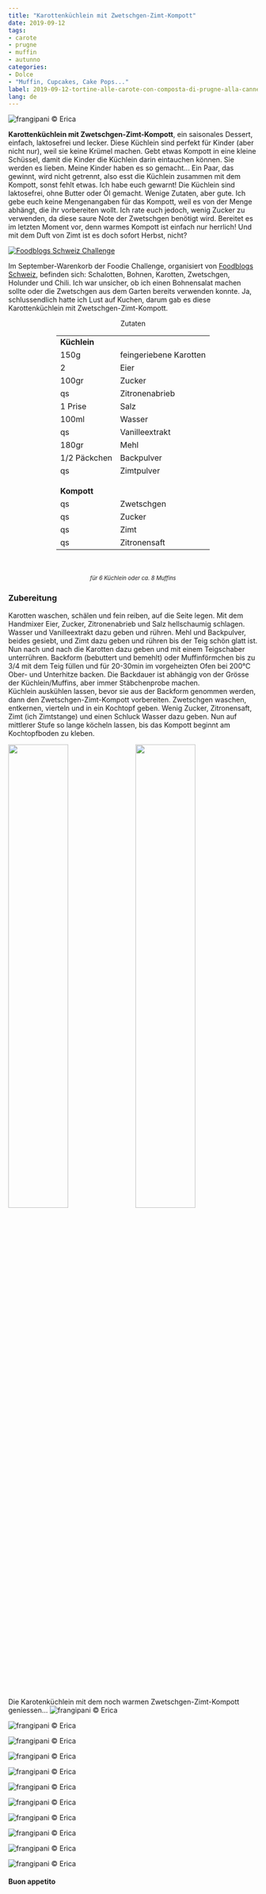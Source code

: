 ```yaml
---
title: "Karottenküchlein mit Zwetschgen-Zimt-Kompott"
date: 2019-09-12
tags:
- carote
- prugne
- muffin
- autunno
categories:
- Dolce
- "Muffin, Cupcakes, Cake Pops..."
label: 2019-09-12-tortine-alle-carote-con-composta-di-prugne-alla-cannella
lang: de 
---
```

![](../2019-09-12-tortine-alle-carote-con-composta-di-prugne-alla-cannella/header.jpeg "frangipani © Erica")

**Karottenküchlein mit Zwetschgen-Zimt-Kompott**, ein saisonales Dessert, einfach, laktosefrei und lecker. Diese Küchlein sind perfekt für Kinder (aber nicht nur), weil sie keine Krümel machen. Gebt etwas Kompott in eine kleine Schüssel, damit die Kinder die Küchlein darin eintauchen können. Sie werden es lieben. Meine Kinder haben es so gemacht... Ein Paar, das gewinnt, wird nicht getrennt, also esst die Küchlein zusammen mit dem Kompott, sonst fehlt etwas. Ich habe euch gewarnt! Die Küchlein sind laktosefrei, ohne Butter oder Öl gemacht. Wenige Zutaten, aber gute. Ich gebe euch keine Mengenangaben für das Kompott, weil es von der Menge abhängt, die ihr vorbereiten wollt. Ich rate euch jedoch, wenig Zucker zu verwenden, da diese saure Note der Zwetschgen benötigt wird. Bereitet es im letzten Moment vor, denn warmes Kompott ist einfach nur herrlich! Und mit dem Duft von Zimt ist es doch sofort Herbst, nicht?

<a href="https://www.foodblogs-schweiz.ch/challenge/" target="_blank" rel="noreferrer noopener">
<img src="https://www.foodblogs-schweiz.ch/wp-content/uploads/2019/08/September-1.png" alt="Foodblogs Schweiz Challenge" class="wp-image-452 ignore-gallery-item"></a>

Im September-Warenkorb der Foodie Challenge, organisiert von <a href="https://www.foodblogs-schweiz.ch" target="_blank">Foodblogs Schweiz</a>, befinden sich: Schalotten, Bohnen, Karotten, Zwetschgen, Holunder und Chili. Ich war unsicher, ob ich einen Bohnensalat machen sollte oder die Zwetschgen aus dem Garten bereits verwenden konnte. Ja, schlussendlich hatte ich Lust auf Kuchen, darum gab es diese Karottenküchlein mit Zwetschgen-Zimt-Kompott.

<div id="wrapper" style="text-align: center">
  <div id="yourdiv" style="display: inline-block;">
    <div class="ingredients" itemscope itemtype="http://schema.org/Recipe">
      <span itemprop="name" style="display:none;">Karottenküchlein mit Zwetschgen-Zimt-Kompott</span>
      <span itemprop="recipeCategory" style="display:none;">Süsses</span>
      <img itemprop="image" style="display:none;" class="ignore-gallery-item" src="../2019-09-12-tortine-alle-carote-con-composta-di-prugne-alla-cannella/header.jpeg"/>
      <span itemprop="author" style="display:none;">Erica Raiano</span>
      <span itemprop="description" style="display:none;">Karottenküchlein mit Zwetschgen-Zimt-Kompott, ein saisonales Dessert, einfach, laktosefrei und lecker.</span>
      <div class="ingredients-title">Zutaten</div>
      <table>
        <tbody>
          <tr>          
            <td colspan="2"><b>Küchlein</b></td>
          </tr>      
          <tr itemprop="recipeIngredient">
            <td>150g</td>
            <td>feingeriebene Karotten</td>
          </tr>
          <tr itemprop="recipeIngredient">
            <td>2</td>
            <td>Eier</td>
          </tr>
          <tr itemprop="recipeIngredient">
            <td>100gr</td>
            <td>Zucker</td>
          </tr>
          <tr itemprop="recipeIngredient">
            <td>qs</td>
            <td>Zitronenabrieb</td>
          </tr>
          <tr itemprop="recipeIngredient">
            <td>1 Prise</td>
            <td>Salz</td>
          </tr>
          <tr itemprop="recipeIngredient">
            <td>100ml</td>
            <td>Wasser</td>  
          </tr>
          <tr itemprop="recipeIngredient">
            <td>qs</td>
            <td>Vanilleextrakt</td>
          </tr>
          <tr itemprop="recipeIngredient">
            <td>180gr</td>
            <td>Mehl</td>  
          </tr>
          <tr itemprop="recipeIngredient">
            <td>1/2 Päckchen</td>
            <td>Backpulver</td>
          </tr>
          <tr itemprop="recipeIngredient">
            <td>qs</td>
            <td>Zimtpulver</td>
          </tr>
          <tr style="height: 15px;"></tr>
          <tr>          
            <td colspan="2"><b>Kompott</b></td>
          </tr>
          <tr itemprop="recipeIngredient">
            <td>qs</td>
            <td>Zwetschgen</td>
          </tr>
          <tr itemprop="recipeIngredient">
            <td>qs</td>
            <td>Zucker</td>
          </tr>
          <tr itemprop="recipeIngredient">
            <td>qs</td>
            <td>Zimt</td>
          </tr>
          <tr itemprop="recipeIngredient">
            <td>qs</td>
            <td>Zitronensaft</td>
        </tbody>
      </table>
      <br></br>
      <i class="pull-right" style="font-size: 80%;">für 6 Küchlein oder ca. 8 Muffins</i>
    </div>
  </div>
</div>


<h3>
  <font color="grey">
    <i class="fa-solid fa-gears"></i>
  </font> Zubereitung
</h3>

Karotten waschen, schälen und fein reiben, auf die Seite legen. Mit dem Handmixer Eier, Zucker, Zitronenabrieb und Salz hellschaumig schlagen. Wasser und Vanilleextrakt dazu geben und rühren. Mehl und Backpulver, beides gesiebt, und Zimt dazu geben und rühren bis der Teig schön glatt ist. Nun nach und nach die Karotten dazu geben und mit einem Teigschaber unterrühren. Backform (bebuttert und bemehlt) oder Muffinförmchen bis zu 3/4 mit dem Teig füllen und für 20-30min im vorgeheizten Ofen bei 200°C Ober- und Unterhitze backen. Die Backdauer ist abhängig von der Grösse der Küchlein/Muffins, aber immer Stäbchenprobe machen.
<br />
Küchlein auskühlen lassen, bevor sie aus der Backform genommen werden, dann den Zwetschgen-Zimt-Kompott vorbereiten. Zwetschgen waschen, entkernen, vierteln und in ein Kochtopf geben. Wenig Zucker, Zitronensaft, Zimt (ich Zimtstange) und einen Schluck Wasser dazu geben. Nun auf mittlerer Stufe so lange köcheln lassen, bis das Kompott beginnt am Kochtopfboden zu kleben.
<p>
  <div style="width: 100%; margin-bottom: 0">
    <img style="float: left; width: 49%; margin-right: 1%" src="../2019-09-12-tortine-alle-carote-con-composta-di-prugne-alla-cannella/tortine.jpeg" alt="" title="frangipani © Erica" />
    <img style="float: left; width: 49%; margin-left: 1%" src="../2019-09-12-tortine-alle-carote-con-composta-di-prugne-alla-cannella/composta.jpeg" alt="" title="frangipani © Erica" />
    <div style="clear: both"></div>
  </div>
</p>

Die Karotenküchlein mit dem noch warmen Zwetschgen-Zimt-Kompott geniessen...
![](../2019-09-12-tortine-alle-carote-con-composta-di-prugne-alla-cannella/risultato1.jpeg "frangipani © Erica")

![](../2019-09-12-tortine-alle-carote-con-composta-di-prugne-alla-cannella/risultato2.jpeg "frangipani © Erica")

![](../2019-09-12-tortine-alle-carote-con-composta-di-prugne-alla-cannella/risultato3.jpeg "frangipani © Erica")

![](../2019-09-12-tortine-alle-carote-con-composta-di-prugne-alla-cannella/risultato4.jpeg "frangipani © Erica")

![](../2019-09-12-tortine-alle-carote-con-composta-di-prugne-alla-cannella/risultato5.jpeg "frangipani © Erica")

![](../2019-09-12-tortine-alle-carote-con-composta-di-prugne-alla-cannella/risultato11.jpeg "frangipani © Erica")

![](../2019-09-12-tortine-alle-carote-con-composta-di-prugne-alla-cannella/risultato6.jpeg "frangipani © Erica")

![](../2019-09-12-tortine-alle-carote-con-composta-di-prugne-alla-cannella/risultato7.jpeg "frangipani © Erica")

![](../2019-09-12-tortine-alle-carote-con-composta-di-prugne-alla-cannella/risultato8.jpeg "frangipani © Erica")

![](../2019-09-12-tortine-alle-carote-con-composta-di-prugne-alla-cannella/risultato9.jpeg "frangipani © Erica")

![](../2019-09-12-tortine-alle-carote-con-composta-di-prugne-alla-cannella/risultato10.jpeg "frangipani © Erica")

<h4>Buon appetito
  <font color="red">
    <i class="fa-regular fa-face-smile"></i>
  </font>
</h4>
